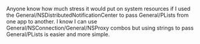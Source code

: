 Anyone know how much stress it would put on system resources if I used the General/NSDistributedNotificationCenter to pass General/PLists from one app to another. I know I can use General/NSConnection/General/NSProxy combos but using strings to pass General/PLists is easier and more simple.